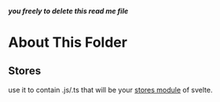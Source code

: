 ##### _*you freely to delete this read me file*_
# About This Folder
## Stores
use it to contain .js/.ts that will be your [stores module](https://svelte.dev/docs#run-time-svelte-store) of svelte.